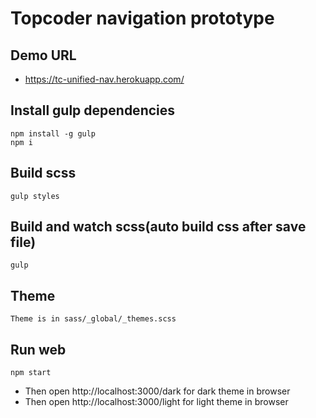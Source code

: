 # Topcoder navigation prototype

## Demo URL

- https://tc-unified-nav.herokuapp.com/

## Install gulp dependencies

```
npm install -g gulp  
npm i
```

## Build scss  

```
gulp styles
```

## Build and watch scss(auto build css after save file)  

```
gulp
```

## Theme

```
Theme is in sass/_global/_themes.scss
```

## Run web

```
npm start
```

- Then open http://localhost:3000/dark for dark theme in browser
- Then open http://localhost:3000/light for light theme in browser
